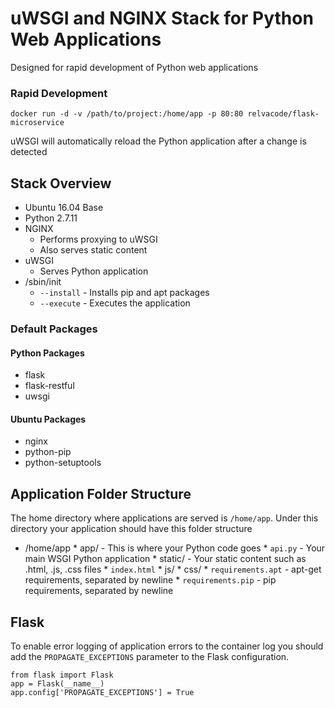 # uWSGI and NGINX Stack for Python Web Applications

Designed for rapid development of Python web applications
  
### Rapid Development

    docker run -d -v /path/to/project:/home/app -p 80:80 relvacode/flask-microservice
    
uWSGI will automatically reload the Python application after a change is detected

## Stack Overview

  * Ubuntu 16.04 Base
  * Python 2.7.11
  * NGINX
    * Performs proxying to uWSGI
    * Also serves static content
  * uWSGI
    * Serves Python application
  * /sbin/init
    * `--install` - Installs pip and apt packages
    * `--execute` - Executes the application
    
    
### Default Packages

#### Python Packages
  * flask
  * flask-restful
  * uwsgi
  
#### Ubuntu Packages
  * nginx
  * python-pip
  * python-setuptools
  

## Application Folder Structure

The home directory where applications are served is `/home/app`.
 Under this directory your application should have this folder structure

 * /home/app
       * app/ - This is where your Python code goes
         * `api.py` - Your main WSGI Python application
       * static/ - Your static content such as .html, .js, .css files
         * `index.html`
         * js/
         * css/
       * `requirements.apt` - apt-get requirements, separated by newline
       * `requirements.pip` - pip requirements, separated by newline

## Flask

To enable error logging of application errors to the container log you should add the `PROPAGATE_EXCEPTIONS` parameter to the Flask configuration.

    from flask import Flask
    app = Flask(__name__)
    app.config['PROPAGATE_EXCEPTIONS'] = True
